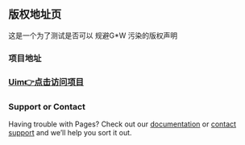 ## 版权地址页
这是一个为了测试是否可以 规避G*W 污染的版权声明

### 项目地址
### [Uim👉点击访问项目](https://github.com/Anankke/SSPanel-Uim) 

### Support or Contact

Having trouble with Pages? Check out our [documentation](https://help.github.com/categories/github-pages-basics/) or [contact support](https://github.com/contact) and we’ll help you sort it out.
